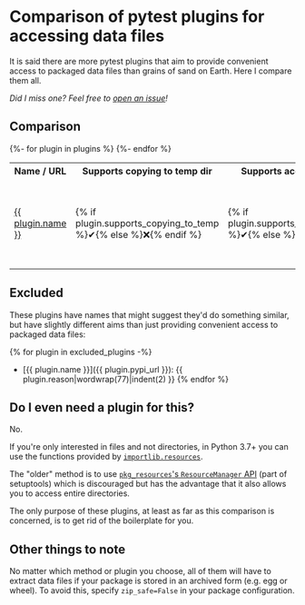 # Comparison of pytest plugins for accessing data files

It is said there are more pytest plugins that aim to provide convenient access
to packaged data files than grains of sand on Earth. Here I compare them all.

*Did I miss one? Feel free to
[open an issue](https://github.com/smheidrich/comparison-of-pytest-data-file-access-plugins/issues/new)!*


## Comparison

<table>
  <tr>
    <th>Name / URL</th>
    <th>Supports copying to temp dir</th>
    <th>Supports access without copying</th>
    <th>Paths provided as</th>
    <th>Fixture names</th>
    <th>Folder names</th>
  </tr>
  {%- for plugin in plugins %}
  <tr>
    <td>
      <a href="{{ plugin.pypi_url }}">
        {{ plugin.name }}
      </a>
    </td>
    <td>
      {% if plugin.supports_copying_to_temp %}✔{% else %}❌{% endif %}
    </td>
    <td>
      {% if plugin.supports_access_without_copying %}✔{% else %}❌{% endif %}
    </td>
    <td>
      {{ plugin.provided_as }}
    </td>
    <td>
      <ul>
      {%- for fixture_name in plugin.fixture_names %}
        <li><code>{{ fixture_name }}</code></li>
      {%- endfor %}
      </ul>
    </td>
    <td>
      <ul>
      {%- for folder_name in plugin.folder_names %}
        <li><code>{{ folder_name }}</code></li>
      {%- endfor %}
      </ul>
    </td>
  </tr>
  {%- endfor %}
</table>


## Excluded

These plugins have names that might suggest they'd do something similar, but
have slightly different aims than just providing convenient access to packaged
data files:

{% for plugin in excluded_plugins -%}
- [{{ plugin.name }}]({{ plugin.pypi_url }}):
  {{ plugin.reason|wordwrap(77)|indent(2) }}
{% endfor %}


## Do I even need a plugin for this?

No.

If you're only interested in files and not directories, in Python 3.7+ you
can use the functions provided by
[`importlib.resources`](https://docs.python.org/3/library/importlib.html#module-importlib.resources).

The "older" method is to use
[`pkg_resources`'s `ResourceManager`
API](https://setuptools.pypa.io/en/latest/pkg_resources.html#resourcemanager-api)
(part of setuptools) which is discouraged but has the advantage that it also
allows you to access entire directories.

The only purpose of these plugins, at least as far as this comparison is
concerned, is to get rid of the boilerplate for you.


## Other things to note

No matter which method or plugin you choose, all of them will have to extract
data files if your package is stored in an archived form (e.g. egg or wheel).
To avoid this, specify `zip_safe=False` in your package configuration.


